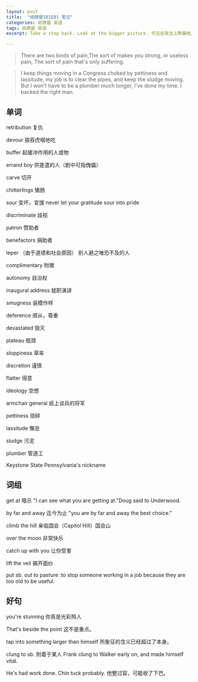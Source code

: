 ```yaml
---
layout: post
title:  "纸牌屋S01E01 笔记"
categories: 纸牌屋 英语
tags: 纸牌屋 英语
excerpt: Take a step back. Look at the bigger picture. 可见在政治上欺骗他人是要受到极大报复的。

---
```


> There are two kinds of pain,The sort of makes you strong, or useless pain, The sort of pain that's only suffering.

> I keep things moving in a Congress choked by pettiness and lassitude, my job is to clear the pipes, and  keep the sludge moving. But I won't have to be a plumber much longer, I've done my time. I backed the right man.


## 单词
retribution 复仇

devour 狼吞虎咽地吃

buffer 起缓冲作用的人或物

errand boy 供差遣的人（剧中可指傀儡）

carve 切开

chitterlings 猪肠

sour 变坏，变馊 never let your gratitude sour into pride

discriminate 歧视

patron 赞助者

benefactors 捐助者

leper （由于道德和社会原因） 别人避之唯恐不及的人

complimentary 附赠

autonomy 自治权

inaugural address 就职演讲

smugness 装模作样

deference 顺从，尊重

devastated 毁灭

plateau 瓶颈

sloppiness 草率

discretion 谨慎

flatter 得意

ideology 空想

armchair general 纸上谈兵的将军

pettiness 琐碎

lassitude 懈怠

sludge 污泥

plumber 管道工

Keystone State Pennsylvania's nickname


## 词组
get at 暗示  "I can see what you are getting at."Doug said to Underwood.

by far and away  迄今为止 "you are by far and away the best choice."

climb the hill 亲临国会（Capitol Hill）国会山

over the moon 非常快乐

catch up with you 让你受害

lift the veil 揭开面纱

put sb. out to pasture :to stop someone working in a job because they are too old
to be useful.

## 好句
you're stunning 你真是光彩照人

That's beside the point  这不是重点。

tap into something larger than himself 所象征的含义已经超过了本身。

clung to sb. 附着于某人 Frank clung to Walker early on, and made himself vital.

He's had work done. Chin tuck probably. 他整过容，可能收了下巴。
